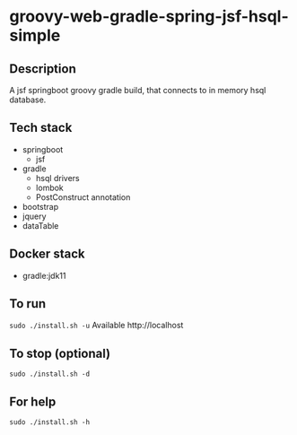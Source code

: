 # groovy-web-gradle-spring-jsf-hsql-simple

## Description
A jsf springboot groovy gradle build,
that connects to in memory hsql database.

## Tech stack
- springboot
  - jsf
- gradle
  - hsql drivers
  - lombok
  - PostConstruct annotation
- bootstrap
- jquery
- dataTable

## Docker stack
- gradle:jdk11

## To run
`sudo ./install.sh -u`
Available http://localhost

## To stop (optional)
`sudo ./install.sh -d`

## For help
`sudo ./install.sh -h`
